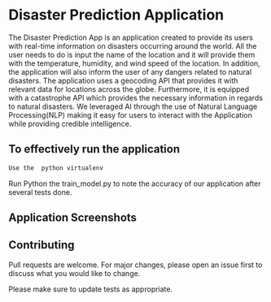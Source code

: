 # Disaster Prediction Application 

The Disaster Prediction App is an application created to provide its users with real-time information on disasters occurring around the world. All the user needs to do is input the name of the location and it will provide them with the temperature, humidity, and wind speed of the location. In addition, the application will also inform the user of any dangers related to natural disasters. 
The application uses a geocoding API that provides it with relevant data for locations across the globe. Furthermore, it is equipped with a catastrophe API which provides the necessary information in regards to natural disasters. 
We leveraged AI through the use of Natural Language Processing(NLP) making it easy for users to interact with the Application while providing credible intelligence.

## To effectively run the application

```bash
Use the  python virtualenv 
```

Run Python the train_model.py to note the accuracy of our application after several tests done. 

## Application Screenshots


## Contributing

Pull requests are welcome. For major changes, please open an issue first
to discuss what you would like to change.

Please make sure to update tests as appropriate.
